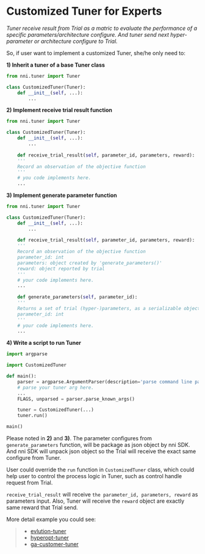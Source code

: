 # Customized Tuner for Experts

*Tuner receive result from Trial as a matric to evaluate the performance of a specific parameters/architecture configure. And tuner send next hyper-parameter or architecture configure to Trial.*

So, if user want to implement a customized Tuner, she/he only need to:


**1) Inherit a tuner of a base Tuner class**
```python
from nni.tuner import Tuner

class CustomizedTuner(Tuner):
    def __init__(self, ...):
        ...
```

**2) Implement receive trial result function**
```python
from nni.tuner import Tuner

class CustomizedTuner(Tuner):
    def __init__(self, ...):
        ...
    
    def receive_trial_result(self, parameter_id, parameters, reward):
    '''
    Record an observation of the objective function
    '''
    # you code implements here.
    ...
```
**3) Implement generate parameter function**
```python
from nni.tuner import Tuner

class CustomizedTuner(Tuner):
    def __init__(self, ...):
        ...
    
    def receive_trial_result(self, parameter_id, parameters, reward):
    '''
    Record an observation of the objective function
    parameter_id: int
    parameters: object created by 'generate_parameters()'
    reward: object reported by trial
    '''
    # your code implements here.
    ...
    
    def generate_parameters(self, parameter_id):
    '''
    Returns a set of trial (hyper-)parameters, as a serializable object
    parameter_id: int
    '''
    # your code implements here.
    ...
```
**4) Write a script to run Tuner**
```python
import argparse

import CustomizedTuner

def main():
    parser = argparse.ArgumentParser(description='parse command line parameters.')
    # parse your tuner arg here.
    ...
    FLAGS, unparsed = parser.parse_known_args()

    tuner = CustomizedTuner(...)
    tuner.run()

main()
```

Please noted in **2)** and **3)**. The parameter configures from ```generate_parameters``` function, will be package as json object by nni SDK. And nni SDK will unpack json object so the Trial will receive the exact same configure from Tuner.

User could override the ```run``` function in ```CustomizedTuner``` class, which could help user to control the process logic in Tuner, such as control handle request from Trial.

```receive_trial_result``` will receive ```the parameter_id, parameters, reward``` as parameters input. Also, Tuner will receive the ```reward``` object are exactly same reward that Trial send.

More detail example you could see:
> * [evlution-tuner](https://msrasrg.visualstudio.com/NeuralNetworkIntelligenceOpenSource/_git/Default?path=%2Fsrc%2Fsdk%2Fpynni%2Fnni%2Fevolution_tuner&version=GBmaster)
> * [hyperopt-tuner](https://msrasrg.visualstudio.com/NeuralNetworkIntelligenceOpenSource/_git/Default?path=%2Fsrc%2Fsdk%2Fpynni%2Fnni%2Fhyperopt_tuner&version=GBmaster)
> * [ga-customer-tuner](https://msrasrg.visualstudio.com/NeuralNetworkIntelligenceOpenSource/_git/Default?path=%2Fexamples%2Ftuners%2Fga_customer_tuner&version=GBmaster)